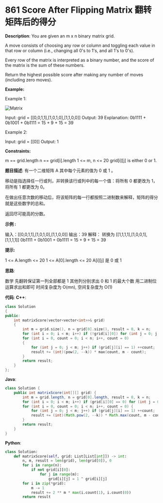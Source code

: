 # 861 Score After Flipping Matrix 翻转矩阵后的得分

__Description__:
You are given an m x n binary matrix grid.

A move consists of choosing any row or column and toggling each value in that row or column (i.e., changing all 0's to 1's, and all 1's to 0's).

Every row of the matrix is interpreted as a binary number, and the score of the matrix is the sum of these numbers.

Return the highest possible score after making any number of moves (including zero moves).

__Example:__

Example 1:

![Matrix](https://assets.leetcode.com/uploads/2021/07/23/lc-toogle1.jpg)

Input: grid = [[0,0,1,1],[1,0,1,0],[1,1,0,0]]
Output: 39
Explanation: 0b1111 + 0b1001 + 0b1111 = 15 + 9 + 15 = 39

Example 2:

Input: grid = [[0]]
Output: 1

__Constraints:__

m == grid.length
n == grid[i].length
1 <= m, n <= 20
grid[i][j] is either 0 or 1.

__题目描述__:
有一个二维矩阵 A 其中每个元素的值为 0 或 1 。

移动是指选择任一行或列，并转换该行或列中的每一个值：将所有 0 都更改为 1，将所有 1 都更改为 0。

在做出任意次数的移动后，将该矩阵的每一行都按照二进制数来解释，矩阵的得分就是这些数字的总和。

返回尽可能高的分数。

__示例 :__

输入：[[0,0,1,1],[1,0,1,0],[1,1,0,0]]
输出：39
解释：
转换为 [[1,1,1,1],[1,0,0,1],[1,1,1,1]]
0b1111 + 0b1001 + 0b1111 = 15 + 9 + 15 = 39

__提示:__

1 <= A.length <= 20
1 <= A[0].length <= 20
A[i][j] 是 0 或 1

__思路__:

数学
先翻转保证第一列全部都是 1
其他列分别求出 0 和 1 的最大个数
用二进制位运算求出和即可
时间复杂度为 O(mn), 空间复杂度为 O(1)

__代码__:
__C++__:

```C++
class Solution 
{
public:
    int matrixScore(vector<vector<int>>& grid) 
    {
        int m = grid.size(), n = grid[0].size(), result = 0, k = n;
        for (int i = 0; i < m; i++) if (!grid[i][0]) for (int j = 0; j < n; j++) grid[i][j] = grid[i][j] ^ 1;
        for (int i = 0, count = 0; i < n; i++, count = 0) 
        {
            for (int j = 0; j < m; j++) if (grid[j][i] == 1) ++count;
            result += (int)(pow(2, --k)) * max(count, m - count);
        }
        return result;
    }
};
```

__Java__:

```Java
class Solution {
    public int matrixScore(int[][] grid) {
        int m = grid.length, n = grid[0].length, result = 0, k = n;
        for (int i = 0; i < m; i++) if (grid[i][0] == 0) for (int j = 0; j < n; j++) grid[i][j] = grid[i][j] ^ 1;
        for (int i = 0, count = 0; i < n; i++, count = 0) {
            for (int j = 0; j < m; j++) if (grid[j][i] == 1) ++count;
            result += (int)(Math.pow(2, --k)) * Math.max(count, m - count);
        }
        return result;
    }
}
```

__Python__:

```Python
class Solution:
    def matrixScore(self, grid: List[List[int]]) -> int:
        n, m, result = len(grid), len(grid[0]), 0
        for i in range(n):
            if not grid[i][0]:
                for j in range(m):
                    grid[i][j] = 1 ^ grid[i][j]
        for i in zip(*grid):
            m -= 1
            result += 2 ** m * max(i.count(1), i.count(0))
        return result
```
